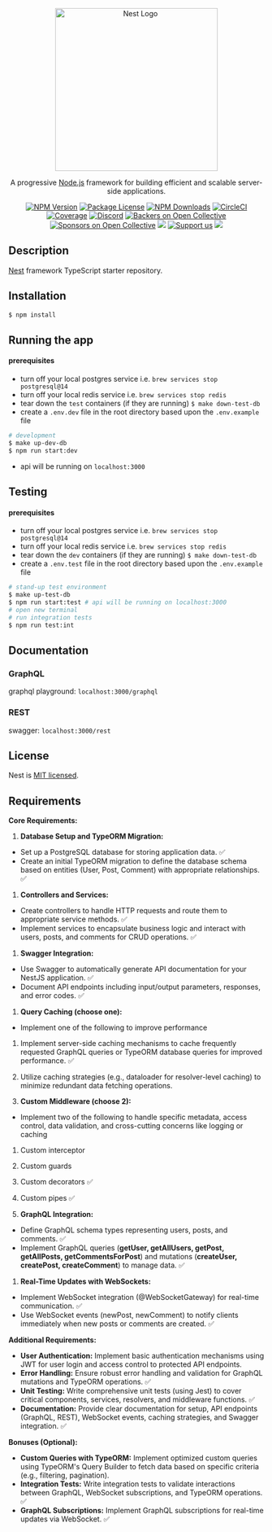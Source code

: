 <p align="center">
  <a href="http://nestjs.com/" target="blank"><img src="https://nestjs.com/img/logo_text.svg" width="320" alt="Nest Logo" /></a>
</p>

[circleci-image]: https://img.shields.io/circleci/build/github/nestjs/nest/master?token=abc123def456
[circleci-url]: https://circleci.com/gh/nestjs/nest

  <p align="center">A progressive <a href="http://nodejs.org" target="_blank">Node.js</a> framework for building efficient and scalable server-side applications.</p>
    <p align="center">
<a href="https://www.npmjs.com/~nestjscore" target="_blank"><img src="https://img.shields.io/npm/v/@nestjs/core.svg" alt="NPM Version" /></a>
<a href="https://www.npmjs.com/~nestjscore" target="_blank"><img src="https://img.shields.io/npm/l/@nestjs/core.svg" alt="Package License" /></a>
<a href="https://www.npmjs.com/~nestjscore" target="_blank"><img src="https://img.shields.io/npm/dm/@nestjs/common.svg" alt="NPM Downloads" /></a>
<a href="https://circleci.com/gh/nestjs/nest" target="_blank"><img src="https://img.shields.io/circleci/build/github/nestjs/nest/master" alt="CircleCI" /></a>
<a href="https://coveralls.io/github/nestjs/nest?branch=master" target="_blank"><img src="https://coveralls.io/repos/github/nestjs/nest/badge.svg?branch=master#9" alt="Coverage" /></a>
<a href="https://discord.gg/G7Qnnhy" target="_blank"><img src="https://img.shields.io/badge/discord-online-brightgreen.svg" alt="Discord"/></a>
<a href="https://opencollective.com/nest#backer" target="_blank"><img src="https://opencollective.com/nest/backers/badge.svg" alt="Backers on Open Collective" /></a>
<a href="https://opencollective.com/nest#sponsor" target="_blank"><img src="https://opencollective.com/nest/sponsors/badge.svg" alt="Sponsors on Open Collective" /></a>
  <a href="https://paypal.me/kamilmysliwiec" target="_blank"><img src="https://img.shields.io/badge/Donate-PayPal-ff3f59.svg"/></a>
    <a href="https://opencollective.com/nest#sponsor"  target="_blank"><img src="https://img.shields.io/badge/Support%20us-Open%20Collective-41B883.svg" alt="Support us"></a>
  <a href="https://twitter.com/nestframework" target="_blank"><img src="https://img.shields.io/twitter/follow/nestframework.svg?style=social&label=Follow"></a>
</p>
  <!--[![Backers on Open Collective](https://opencollective.com/nest/backers/badge.svg)](https://opencollective.com/nest#backer)
  [![Sponsors on Open Collective](https://opencollective.com/nest/sponsors/badge.svg)](https://opencollective.com/nest#sponsor)-->

## Description

[Nest](https://github.com/nestjs/nest) framework TypeScript starter repository.

## Installation

```bash
$ npm install
```

## Running the app
#### prerequisites 
- turn off your local postgres service i.e. `brew services stop postgresql@14`
- turn off your local redis service i.e. `brew services stop redis`
- tear down the `test` containers (if they are running) `$ make down-test-db`
- create a `.env.dev` file in the root directory based upon the `.env.example` file
 
```bash
# development
$ make up-dev-db
$ npm run start:dev
```
- api will be running on `localhost:3000`

## Testing
#### prerequisites
- turn off your local postgres service i.e. `brew services stop postgresql@14`
- turn off your local redis service i.e. `brew services stop redis`
- tear down the `dev` containers (if they are running) `$ make down-test-db`
- create a `.env.test` file in the root directory based upon the `.env.example` file

```bash
# stand-up test environment
$ make up-test-db
$ npm run start:test # api will be running on localhost:3000
# open new terminal
# run integration tests
$ npm run test:int
```

## Documentation
### GraphQL
graphql playground: `localhost:3000/graphql`
### REST
swagger: `localhost:3000/rest`


## License

Nest is [MIT licensed](LICENSE).


## Requirements

**Core Requirements:**

1.  **Database Setup and TypeORM Migration:**
 
-   Set up a PostgreSQL database for storing application data. ✅
-   Create an initial TypeORM migration to define the database schema based on entities (User, Post, Comment) with appropriate relationships. ✅

1.  **Controllers and Services:**

-   Create controllers to handle HTTP requests and route them to appropriate service methods. ✅
-   Implement services to encapsulate business logic and interact with users, posts, and comments for CRUD operations. ✅

1.  **Swagger Integration:**

-   Use Swagger to automatically generate API documentation for your NestJS application. ✅
-   Document API endpoints including input/output parameters, responses, and error codes. ✅

1.  **Query Caching (choose one):**

-   Implement one of the following to improve performance

1.  Implement server-side caching mechanisms to cache frequently requested GraphQL queries or TypeORM database queries for improved performance. ✅
2.  Utilize caching strategies (e.g., dataloader for resolver-level caching) to minimize redundant data fetching operations.

2.  **Custom Middleware (choose 2):**

-   Implement two of the following to handle specific metadata, access control, data validation, and cross-cutting concerns like logging or caching

1.  Custom interceptor
2.  Custom guards 
3.  Custom decorators ✅
4.  Custom pipes ✅

4.  **GraphQL Integration:**

-   Define GraphQL schema types representing users, posts, and comments. ✅
-   Implement GraphQL queries (**getUser, getAllUsers, getPost, getAllPosts, getCommentsForPost**) and mutations (**createUser, createPost, createComment**) to manage data. ✅

1.  **Real-Time Updates with WebSockets:**

-   Implement WebSocket integration (@WebSocketGateway) for real-time communication. ✅
-   Use WebSocket events (newPost, newComment) to notify clients immediately when new posts or comments are created. ✅

**Additional Requirements:**

-   **User Authentication:** Implement basic authentication mechanisms using JWT for user login and access control to protected API endpoints.
-   **Error Handling:** Ensure robust error handling and validation for GraphQL mutations and TypeORM operations. ✅
-   **Unit Testing:** Write comprehensive unit tests (using Jest) to cover critical components, services, resolvers, and middleware functions. ✅
-   **Documentation:** Provide clear documentation for setup, API endpoints (GraphQL, REST), WebSocket events, caching strategies, and Swagger integration. ✅

**Bonuses (Optional):**

-   **Custom Queries with TypeORM:** Implement optimized custom queries using TypeORM's Query Builder to fetch data based on specific criteria (e.g., filtering, pagination).
-   **Integration Tests:** Write integration tests to validate interactions between GraphQL, WebSocket subscriptions, and TypeORM operations. ✅
-   **GraphQL Subscriptions:** Implement GraphQL subscriptions for real-time updates via WebSocket. ✅


